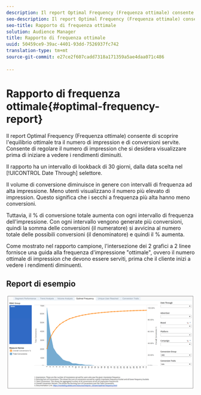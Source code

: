 ```yaml
---
description: Il report Optimal Frequency (Frequenza ottimale) consente di scoprire l'equilibrio ottimale tra il numero di impression e di conversioni servite. Consente di regolare il numero di impression che si desidera visualizzare prima di iniziare a vedere i rendimenti diminuiti.
seo-description: Il report Optimal Frequency (Frequenza ottimale) consente di scoprire l'equilibrio ottimale tra il numero di impression e di conversioni servite. Consente di regolare il numero di impression che si desidera visualizzare prima di iniziare a vedere i rendimenti diminuiti.
seo-title: Rapporto di frequenza ottimale
solution: Audience Manager
title: Rapporto di frequenza ottimale
uuid: 50459ce9-39ac-4401-93dd-7526937fc742
translation-type: tm+mt
source-git-commit: e27ce2f607cadd7318a171359a5ae4daa071c486

---
```



# Rapporto di frequenza ottimale{#optimal-frequency-report}

Il report Optimal Frequency (Frequenza ottimale) consente di scoprire l'equilibrio ottimale tra il numero di impression e di conversioni servite. Consente di regolare il numero di impression che si desidera visualizzare prima di iniziare a vedere i rendimenti diminuiti.

Il rapporto ha un intervallo di lookback di 30 giorni, dalla data scelta nel [!UICONTROL Date Through] selettore.

Il volume di conversione diminuisce in genere con intervalli di frequenza ad alta impressione. Meno utenti visualizzano il numero più elevato di impression. Questo significa che i secchi a frequenza più alta hanno meno conversioni.

Tuttavia, il % di conversione totale aumenta con ogni intervallo di frequenza dell'impressione. Con ogni intervallo vengono generate più conversioni, quindi la somma delle conversioni (il numeratore) si avvicina al numero totale delle possibili conversioni (il denominatore) e quindi il % aumenta.

Come mostrato nel rapporto campione, l'intersezione dei 2 grafici a 2 linee fornisce una guida alla frequenza d'impressione "ottimale", ovvero il numero ottimale di impression che devono essere serviti, prima che il cliente inizi a vedere i rendimenti diminuenti.

## Report di esempio

![frequenza ottimale](assets/optimal-frequency.png)